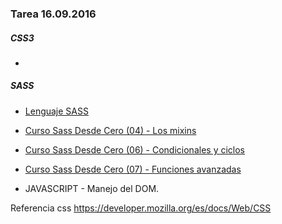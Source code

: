 ### Tarea 16.09.2016

##### CSS3 
* 

##### SASS 
* [Lenguaje SASS](https://es.wikipedia.org/wiki/Sass_(lenguaje_de_hojas_de_estilo))
* [Curso Sass Desde Cero (04) - Los mixins](https://www.youtube.com/watch?v=vJenUudNTG8&list=PLv6CkzbbGAlW42NRdZxmf7e4tRBMogUXs)
* [Curso Sass Desde Cero (06) - Condicionales y ciclos](https://www.youtube.com/watch?v=NW5ZPgz6Q0w&index=2&list=PLv6CkzbbGAlW42NRdZxmf7e4tRBMogUXs)
* [Curso Sass Desde Cero (07) - Funciones avanzadas](https://www.youtube.com/watch?v=pc83487CHQ4&list=PLv6CkzbbGAlW42NRdZxmf7e4tRBMogUXs&index=3) 

* JAVASCRIPT - Manejo del DOM.


Referencia css
https://developer.mozilla.org/es/docs/Web/CSS

